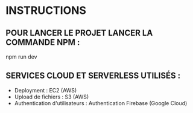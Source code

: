# INSTRUCTIONS
## POUR LANCER LE PROJET LANCER LA COMMANDE NPM :
npm run dev


## SERVICES CLOUD ET SERVERLESS UTILISÉS :
- Deployment : EC2 (AWS)
- Upload de fichiers : S3 (AWS)
- Authentication d'utilisateurs : Authentication Firebase (Google Cloud) 